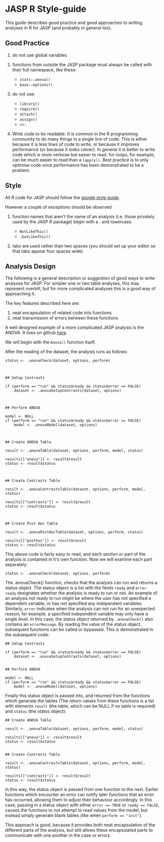 
JASP R Style-guide
==================
This guide describes good practice and good approaches to writing analyses in R for JASP (and probably in general too).

Good Practice
-------------

1. do not use global variables

2. functions from outside the JASP package must always be called with their full namespace, like these:
    * `stats::anova()`
    * `base::options()`
    
3. do not use:
    * `library()`
    * `require()`
    * `attach()`
    * `assign()`
    * `<<-`

4. Write code to be readable. It is common in the R programming community to do many things in a single line of code. This is either because it is less lines of code to write, or because it improves performance (or because it looks clever). In general it is better to write code which is more verbose but easier to read. for-loops, for example, can be much easier to read than a `lapply()`. Best practice is to only optimise code once performance has been demonstrated to be a problem.


Style
-----

All R code for JASP should follow the [google style guide](https://google-styleguide.googlecode.com/svn/trunk/Rguide.xml).

However a couple of exceptions should be observed

1. function names that aren't the name of an analysis (i.e. those
privately used by the JASP R package) begin with a . and lowercase.
    * `NotLikeThis()`
    * `.butLikeThis()`

2. tabs are used rather than two spaces (you should set up your editor so that tabs appear four spaces wide)


Analysis Design
------------

The following is a general description or suggestion of good ways to write analyses for JASP. For simpler one or two table analyses, this may represent overkill, but for more complicated analyses this is a good way of approaching it.

The key features described here are:

1. neat encapsulation of related code into functions
2. neat transmission of errors between these functions

A well designed example of a more complicated JASP analysis is the ANOVA. It lives on github [here](https://github.com/jasp-stats/jasp-desktop/blob/development/JASP-Engine/JASP/R/anova.R).

We will begin with the `Anova()` function itself.

After the reading of the dataset, the analysis runs as follows:

	status <- .anovaCheck(dataset, options, perform)
	


	## Setup Contrasts

	if (perform == "run" && status$ready && status$error == FALSE)
		dataset <- .anovaSetupContrasts(dataset, options)
	


	## Perform ANOVA

	model <- NULL
	if (perform == "run" && status$ready && status$error == FALSE)
		model <- .anovaModel(dataset, options)



	## Create ANOVA Table

	result <- .anovaTable(dataset, options, perform, model, status)
	
	results[["anova"]] <- result$result
	status <- result$status
		
	

	## Create Contrasts Table
	
	result <- .anovaContrastsTable(dataset, options, perform, model, status)
	
	results[["contrasts"]] <- result$result
	status <- result$status
	
	
	
	## Create Post Hoc Table
	
	result <- .anovaPostHocTable(dataset, options, perform, status)
	
	results[["posthoc"]] <- result$result
	status <- result$status

This above code is fairly easy to read, and each section or part of the analysis is contained in it's own function. Now we will examine each part separately:

	status <- .anovaCheck(dataset, options, perform)

The .anovaCheck() function, checks that the analysis can run and returns a status object. The status object is a list with the fields `ready` and `error`. `ready` designates whether the analysis is ready to run or not. An example of an analysis not ready to run might be where the user has not specified a dependent variable, or has not specified any independent variables. Similarly, `error` indicates when the analysis can not run for an unexpected reason; for example, a specified independent variable may only have a single level. In this case, the status object returned by `.anovaCheck()` also contains an `errorMessage`. By reading the value of the status object, subsequent functions can be called or bypassed. This is demonstrated in the subsequent code:

	## Setup Contrasts

	if (perform == "run" && status$ready && status$error == FALSE)
		dataset <- .anovaSetupContrasts(dataset, options)
	
	
	## Perform ANOVA

	model <- NULL
	if (perform == "run" && status$ready && status$error == FALSE)
		model <- .anovaModel(dataset, options)

Finally this status object is passed into, and returned from the functions which generate the tables (The return values from these functions is a list with elements `result` (the table, which can be NULL if no table is required) and `status` (the status object):

	## Create ANOVA Table

	result <- .anovaTable(dataset, options, perform, model, status)
	
	results[["anova"]] <- result$result
	status <- result$status
	

	## Create Contrasts Table
	
	result <- .anovaContrastsTable(dataset, options, perform, model, status)
	
	results[["contrasts"]] <- result$result
	status <- result$status

In this way, the status object is passed from one function to the next. Earlier functions which encounter an error can notify later functions that an error has occurred, allowing them to adjust their behaviour accordingly. In this case, passing in a status object with either `error == TRUE` or `ready == FALSE`, causes the functions to not attempt to read values from the model,  but instead simply generate blank tables (like when `perform == "init"`).

This approach is good, because it provides both neat encapsulation of the different parts of the analysis, but still allows these encapsulated parts to communicate with one another in the case or errors.


